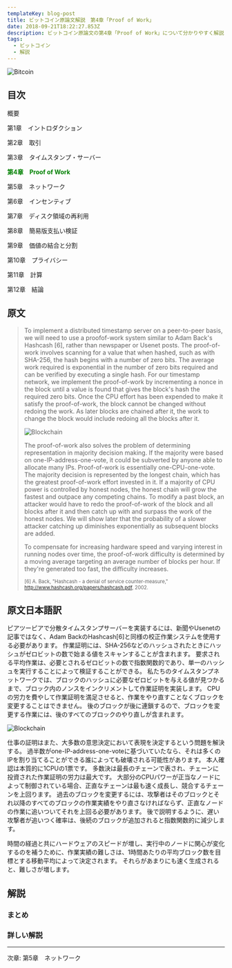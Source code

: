 ```yaml
---
templateKey: blog-post
title: ビットコイン原論文解説　第4章「Proof of Work」
date: 2018-09-21T18:22:27.853Z
description: ビットコイン原論文の第4章「Proof of Work」について分かりやすく解説します。
tags:
  - ビットコイン
  - 解説
---
```

![Bitcoin](/img/bitcoin-header.jpg)

## 目次

概要

第1章　イントロダクション

第2章　取引

第3章　タイムスタンプ・サーバー

**<font color="Green">第4章　Proof of Work</font>**

第5章　ネットワーク

第6章　インセンティブ

第7章　ディスク領域の再利用

第8章　簡易版支払い検証

第9章　価値の結合と分割

第10章　プライバシー

第11章　計算

第12章　結論

## 原文

> To implement a distributed timestamp server on a peer-to-peer basis, we will need to use a proofof-work system similar to Adam Back's Hashcash \[6], rather than newspaper or Usenet posts. The proof-of-work involves scanning for a value that when hashed, such as with SHA-256, the hash begins with a number of zero bits. The average work required is exponential in the number of zero bits required and can be verified by executing a single hash. For our timestamp network, we implement the proof-of-work by incrementing a nonce in the block until a value is found that gives the block's hash the required zero bits. Once the CPU effort has been expended to make it satisfy the proof-of-work, the block cannot be changed without redoing the work. As later blocks are chained after it, the work to change the block would include redoing all the blocks after it.
>
> ![Blockchain](/img/bitcoin_pow_pdf.png)
>
> The proof-of-work also solves the problem of determining representation in majority decision making. If the majority were based on one-IP-address-one-vote, it could be subverted by anyone able to allocate many IPs. Proof-of-work is essentially one-CPU-one-vote. The majority decision is represented by the longest chain, which has the greatest proof-of-work effort invested in it. If a majority of CPU power is controlled by honest nodes, the honest chain will grow the fastest and outpace any competing chains. To modify a past block, an attacker would have to redo the proof-of-work of the block and all blocks after it and then catch up with and surpass the work of the honest nodes. We will show later that the probability of a slower attacker catching up diminishes exponentially as subsequent blocks are added.
>
> To compensate for increasing hardware speed and varying interest in running nodes over time, the proof-of-work difficulty is determined by a moving average targeting an average number of blocks per hour. If they're generated too fast, the difficulty increases.
>
> <text style="font-size: 80%">[6] A. Back, "Hashcash - a denial of service counter-measure," http://www.hashcash.org/papers/hashcash.pdf, 2002.</text>

## 原文日本語訳

ピアツーピアで分散タイムスタンプサーバーを実装するには、新聞やUsenetの記事ではなく、Adam BackのHashcash[6]と同様の校正作業システムを使用する必要があります。 作業証明には、SHA-256などのハッシュされたときにハッシュがゼロビットの数で始まる値をスキャンすることが含まれます。 要求される平均作業は、必要とされるゼロビットの数で指数関数的であり、単一のハッシュを実行することによって検証することができる。 私たちのタイムスタンプネットワークでは、ブロックのハッシュに必要なゼロビットを与える値が見つかるまで、ブロック内のノンスをインクリメントして作業証明を実装します。 CPUの労力を費やして作業証明を満足させると、作業をやり直すことなくブロックを変更することはできません。 後のブロックが後に連鎖するので、ブロックを変更する作業には、後のすべてのブロックのやり直しが含まれます。

![Blockchain](/img/bitcoin_pow_pdf.png)

仕事の証明はまた、大多数の意思決定において表現を決定するという問題を解決する。 過半数がone-IP-address-one-voteに基づいていたなら、それは多くのIPを割り当てることができる誰によっても破壊される可能性があります。 本人確認は本質的に1CPUの1票です。 多数決は最長のチェーンで表され、チェーンに投資された作業証明の労力は最大です。 大部分のCPUパワーが正当なノードによって制御されている場合、正直なチェーンは最も速く成長し、競合するチェーンを上回ります。 過去のブロックを変更するには、攻撃者はそのブロックとそれ以降のすべてのブロックの作業実績をやり直さなければならず、正直なノードの作業に追いついてそれを上回る必要があります。 後で説明するように、遅い攻撃者が追いつく確率は、後続のブロックが追加されると指数関数的に減少します。

時間の経過と共にハードウェアのスピードが増し、実行中のノードに関心が変化するのを補うために、作業実績の難しさは、1時間あたりの平均ブロック数を目標とする移動平均によって決定されます。 それらがあまりにも速く生成されると、難しさが増します。

## 解説

### まとめ

### 詳しい解説

<hr>
次章: 第5章　ネットワーク
